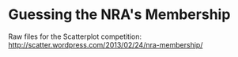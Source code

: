 Guessing the NRA's Membership
====
Raw files for the Scatterplot competition:
http://scatter.wordpress.com/2013/02/24/nra-membership/

